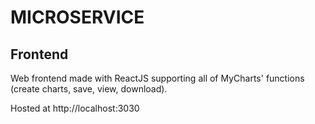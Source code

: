 # MICROSERVICE

## Frontend

Web frontend made with ReactJS supporting all of MyCharts' functions (create charts, save, view, download).

Hosted at http://localhost:3030

